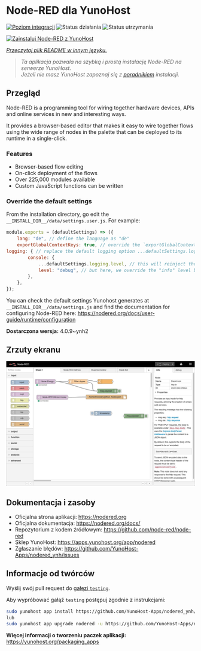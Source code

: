 <!--
To README zostało automatycznie wygenerowane przez <https://github.com/YunoHost/apps/tree/master/tools/readme_generator>
Nie powinno być ono edytowane ręcznie.
-->

# Node-RED dla YunoHost

[![Poziom integracji](https://apps.yunohost.org/badge/integration/nodered)](https://ci-apps.yunohost.org/ci/apps/nodered/)
![Status działania](https://apps.yunohost.org/badge/state/nodered)
![Status utrzymania](https://apps.yunohost.org/badge/maintained/nodered)

[![Zainstaluj Node-RED z YunoHost](https://install-app.yunohost.org/install-with-yunohost.svg)](https://install-app.yunohost.org/?app=nodered)

*[Przeczytaj plik README w innym języku.](./ALL_README.md)*

> *Ta aplikacja pozwala na szybką i prostą instalację Node-RED na serwerze YunoHost.*  
> *Jeżeli nie masz YunoHost zapoznaj się z [poradnikiem](https://yunohost.org/install) instalacji.*

## Przegląd

Node-RED is a programming tool for wiring together hardware devices, APIs and online services in new and interesting ways.

It provides a browser-based editor that makes it easy to wire together flows using the wide range of nodes in the palette that can be deployed to its runtime in a single-click.

### Features

- Browser-based flow editing
- On-click deployment of the flows
- Over 225,000 modules available
- Custom JavaScript functions can be written

### Override the default settings

From the installation directory, go edit the `__INSTALL_DIR__/data/settings.user.js`. For example:

```js
module.exports = (defaultSettings) => ({
    lang: "de", // define the language as "de"
    exportGlobalContextKeys: true, // override the `exportGlobalContextKeys` value
logging: { // replace the default logging option ...defaultSettings.logging, // this will reinject the default settings in logging
        console: {
            ...defaultSettings.logging.level, // this will reinject the default settings in logging.console
            level: "debug", // but here, we override the "info" level by "debug"
        },
    },
});
```

You can check the default settings Yunohost generates at `__INSTALL_DIR__/data/settings.js` and find the documentation for configuring Node-RED here: <https://nodered.org/docs/user-guide/runtime/configuration>


**Dostarczona wersja:** 4.0.9~ynh2

## Zrzuty ekranu

![Zrzut ekranu z Node-RED](./doc/screenshots/screenshot.jpg)

## Dokumentacja i zasoby

- Oficjalna strona aplikacji: <https://nodered.org>
- Oficjalna dokumentacja: <https://nodered.org/docs/>
- Repozytorium z kodem źródłowym: <https://github.com/node-red/node-red>
- Sklep YunoHost: <https://apps.yunohost.org/app/nodered>
- Zgłaszanie błędów: <https://github.com/YunoHost-Apps/nodered_ynh/issues>

## Informacje od twórców

Wyślij swój pull request do [gałęzi `testing`](https://github.com/YunoHost-Apps/nodered_ynh/tree/testing).

Aby wypróbować gałąź `testing` postępuj zgodnie z instrukcjami:

```bash
sudo yunohost app install https://github.com/YunoHost-Apps/nodered_ynh/tree/testing --debug
lub
sudo yunohost app upgrade nodered -u https://github.com/YunoHost-Apps/nodered_ynh/tree/testing --debug
```

**Więcej informacji o tworzeniu paczek aplikacji:** <https://yunohost.org/packaging_apps>

